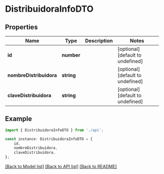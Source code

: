 # DistribuidoraInfoDTO


## Properties

Name | Type | Description | Notes
------------ | ------------- | ------------- | -------------
**id** | **number** |  | [optional] [default to undefined]
**nombreDistribuidora** | **string** |  | [optional] [default to undefined]
**claveDistribuidora** | **string** |  | [optional] [default to undefined]

## Example

```typescript
import { DistribuidoraInfoDTO } from './api';

const instance: DistribuidoraInfoDTO = {
    id,
    nombreDistribuidora,
    claveDistribuidora,
};
```

[[Back to Model list]](../README.md#documentation-for-models) [[Back to API list]](../README.md#documentation-for-api-endpoints) [[Back to README]](../README.md)
